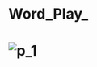 # Word_Play_
# ![p_1](https://user-images.githubusercontent.com/102579070/211838240-b4fc46a7-d92b-43cd-89bd-9725a5a72080.jpg)
